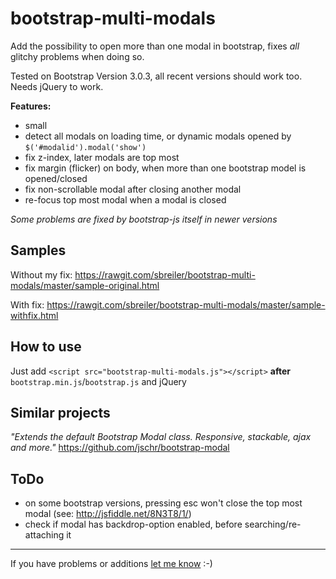 # bootstrap-multi-modals
Add the possibility to open more than one modal in bootstrap, fixes *all* glitchy problems when doing so.

Tested on Bootstrap Version 3.0.3, all recent versions should work too. Needs jQuery to work.

**Features:**
 - small
 - detect all modals on loading time, or dynamic modals opened by `$('#modalid').modal('show')`
 - fix z-index, later modals are top most
 - fix margin (flicker) on body, when more than one bootstrap model is opened/closed
 - fix non-scrollable modal after closing another modal
 - re-focus top most modal when a modal is closed
 
*Some problems are fixed by bootstrap-js itself in newer versions*

## Samples
Without my fix: https://rawgit.com/sbreiler/bootstrap-multi-modals/master/sample-original.html

With fix: https://rawgit.com/sbreiler/bootstrap-multi-modals/master/sample-withfix.html

## How to use
Just add `<script src="bootstrap-multi-modals.js"></script>` **after** `bootstrap.min.js`/`bootstrap.js` and jQuery

## Similar projects
*"Extends the default Bootstrap Modal class. Responsive, stackable, ajax and more."* https://github.com/jschr/bootstrap-modal

## ToDo
 - on some bootstrap versions, pressing esc won't close the top most modal (see: http://jsfiddle.net/8N3T8/1/)
 - check if modal has backdrop-option enabled, before searching/re-attaching it

---
If you have problems or additions [let me know](https://github.com/sbreiler/bootstrap-multi-modals/issues) :-)
